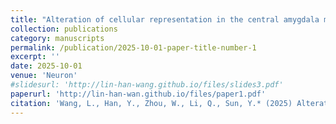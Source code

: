 ```yaml
---
title: "Alteration of cellular representation in the central amygdala mediates stress-induced analgesia"
collection: publications
category: manuscripts
permalink: /publication/2025-10-01-paper-title-number-1
excerpt: ''
date: 2025-10-01
venue: 'Neuron'
#slidesurl: 'http://lin-han-wang.github.io/files/slides3.pdf'
paperurl: 'http://lin-han-wan.github.io/files/paper1.pdf'
citation: 'Wang, L., Han, Y., Zhou, W., Li, Q., Sun, Y.* (2025) Alteration of cellular representation in the central amygdala mediates stress-induced analgesia. Neuron, Under revision.'
---
```

